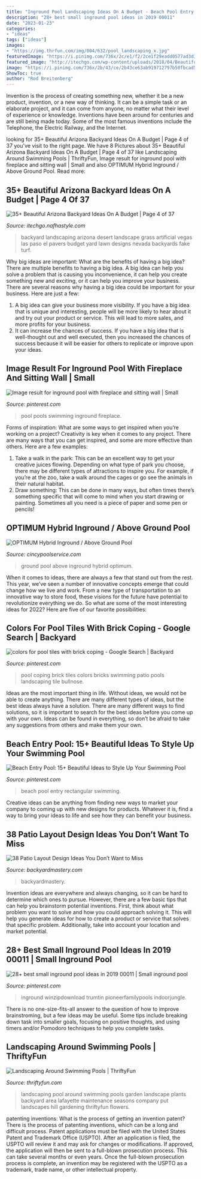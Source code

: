 ```yaml
---
title: "Inground Pool Landscaping Ideas On A Budget - Beach Pool Entry Rectangular Swimming"
description: "28+ best small inground pool ideas in 2019 00011"
date: "2023-01-23"
categories:
- "ideas"
tags: ["ideas"]
images:
- "https://img.thrfun.com/img/004/632/pool_landscaping_x.jpg"
featuredImage: "https://i.pinimg.com/736x/2c/e1/f2/2ce1f29eadd0577ad3d3059e5f1c5220.jpg"
featured_image: "http://itechgo.com/wp-content/uploads/2018/04/Beautiful-Arizona-Backyard-Ideas-On-A-Budget-31.jpg"
image: "https://i.pinimg.com/736x/2b/43/ce/2b43ce63ab919712797b50fbcad50478.jpg"
ShowToc: true
author: "Rod Breitenberg"
---
```



Invention is the process of creating something new, whether it be a new product, invention, or a new way of thinking. It can be a simple task or an elaborate project, and it can come from anyone, no matter what their level of experience or knowledge. Inventions have been around for centuries and are still being made today. Some of the most famous inventions include the Telephone, the Electric Railway, and the Internet.

	

		
looking for 35+ Beautiful Arizona Backyard Ideas On A Budget | Page 4 of 37 you've visit to the right page. We have 8 Pictures about 35+ Beautiful Arizona Backyard Ideas On A Budget | Page 4 of 37 like Landscaping Around Swimming Pools | ThriftyFun, Image result for inground pool with fireplace and sitting wall | Small and also OPTIMUM Hybrid Inground / Above Ground Pool. Read more:
		
    
## 35+ Beautiful Arizona Backyard Ideas On A Budget | Page 4 Of 37

<img loading=lazy src="http://itechgo.com/wp-content/uploads/2018/04/Beautiful-Arizona-Backyard-Ideas-On-A-Budget-31.jpg" onerror="this.onerror=null;this.src='https://tse3.mm.bing.net/th?id=OIP.9HU8V2IQpBkME8ePYF0DzAHaFj&amp;pid=15.1';" alt="35+ Beautiful Arizona Backyard Ideas On A Budget | Page 4 of 37">

_Source: itechgo.nafhastyle.com_

>backyard landscaping arizona desert landscape grass artificial vegas las paso el pavers budget yard lawn designs nevada backyards fake turf. 

	

Why big ideas are important: What are the benefits of having a big idea?
There are multiple benefits to having a big idea. A big idea can help you solve a problem that is causing you inconvenience, it can help you create something new and exciting, or it can help you improve your business. There are several reasons why having a big idea could be important for your business. Here are just a few: 
1) A big idea can give your business more visibility. If you have a big idea that is unique and interesting, people will be more likely to hear about it and try out your product or service. This will lead to more sales, and more profits for your business. 
2) It can increase the chances of success. If you have a big idea that is well-thought out and well executed, then you increased the chances of success because it will be easier for others to replicate or improve upon your ideas.

    
## Image Result For Inground Pool With Fireplace And Sitting Wall | Small

<img loading=lazy src="https://i.pinimg.com/736x/2b/43/ce/2b43ce63ab919712797b50fbcad50478.jpg" onerror="this.onerror=null;this.src='https://tse2.mm.bing.net/th?id=OIP.u4qdBdkSBc5o1MkOQx6KlQHaF5&amp;pid=15.1';" alt="Image result for inground pool with fireplace and sitting wall | Small">

_Source: pinterest.com_

>pool pools swimming inground fireplace. 

	

Forms of inspiration: What are some ways to get inspired when you’re working on a project?
Creativity is key when it comes to any project. There are many ways that you can get inspired, and some are more effective than others. Here are a few examples: 
1. Take a walk in the park: This can be an excellent way to get your creative juices flowing. Depending on what type of park you choose, there may be different types of attractions to inspire you. For example, if you’re at the zoo, take a walk around the cages or go see the animals in their natural habitat. 
2. Draw something: This can be done in many ways, but often times there’s something specific that will come to mind when you start drawing or painting. Sometimes all you need is a piece of paper and some pen or pencils!

    
## OPTIMUM Hybrid Inground / Above Ground Pool

<img loading=lazy src="https://www.cincypoolservice.com/uploads/1/1/8/0/118030070/s303296003940463625_p6_i16_w563.jpeg" onerror="this.onerror=null;this.src='https://tse2.mm.bing.net/th?id=OIP.0e59QGSl9DhtvNvhiFP0TQHaGE&amp;pid=15.1';" alt="OPTIMUM Hybrid Inground / Above Ground Pool">

_Source: cincypoolservice.com_

>ground pool above inground hybrid optimum. 

	

When it comes to ideas, there are always a few that stand out from the rest. This year, we’ve seen a number of innovative concepts emerge that could change how we live and work. From a new type of transportation to an innovative way to store food, these visions for the future have potential to revolutionize everything we do. So what are some of the most interesting ideas for 2022? Here are five of our favorite possibilities:

    
## Colors For Pool Tiles With Brick Coping - Google Search | Backyard

<img loading=lazy src="https://i.pinimg.com/736x/8f/d7/d8/8fd7d8076c397ad0013952c9455b4ca0--pool-tiles-labyrinth.jpg" onerror="this.onerror=null;this.src='https://tse2.mm.bing.net/th?id=OIP.MfUCCDRg2TeID5Qvqhe0eAHaFj&amp;pid=15.1';" alt="colors for pool tiles with brick coping - Google Search | Backyard">

_Source: pinterest.com_

>pool coping brick tiles colors bricks swimming patio pools landscaping tile bullnose. 

	

Ideas are the most important thing in life. Without ideas, we would not be able to create anything. There are many different types of ideas, but the best ideas always have a solution. There are many different ways to find solutions, so it is important to search for the best ideas before you come up with your own. Ideas can be found in everything, so don’t be afraid to take any suggestions from others and make them your own.

    
## Beach Entry Pool: 15+ Beautiful Ideas To Style Up Your Swimming Pool

<img loading=lazy src="https://i.pinimg.com/736x/9c/91/99/9c9199e418e6049b57a2602f771f8a6a.jpg" onerror="this.onerror=null;this.src='https://tse3.mm.bing.net/th?id=OIP.eaUb3Z8oje8aXqihrewX1AHaJ4&amp;pid=15.1';" alt="Beach Entry Pool: 15+ Beautiful Ideas to Style Up Your Swimming Pool">

_Source: pinterest.com_

>beach pool entry rectangular swimming. 

	

Creative ideas can be anything from finding new ways to market your company to coming up with new designs for products. Whatever it is, find a way to bring your ideas to life and see how they can benefit your business.

    
## 38 Patio Layout Design Ideas You Don’t Want To Miss

<img loading=lazy src="http://backyardmastery.com/wp-content/uploads/2017/05/1-patio-layout-design-ideas.jpg" onerror="this.onerror=null;this.src='https://tse1.mm.bing.net/th?id=OIP.0s28DLBz0f4BYufKV3OzZQHaI9&amp;pid=15.1';" alt="38 Patio Layout Design Ideas You Don’t Want to Miss">

_Source: backyardmastery.com_

>backyardmastery. 

	

Invention ideas are everywhere and always changing, so it can be hard to determine which ones to pursue. However, there are a few basic tips that can help you brainstorm potential inventions. First, think about what problem you want to solve and how you could approach solving it. This will help you generate ideas for how to create a product or service that solves that specific problem. Additionally, take into account your location and market potential.

    
## 28+ Best Small Inground Pool Ideas In 2019 00011 | Small Inground Pool

<img loading=lazy src="https://i.pinimg.com/736x/2c/e1/f2/2ce1f29eadd0577ad3d3059e5f1c5220.jpg" onerror="this.onerror=null;this.src='https://tse2.mm.bing.net/th?id=OIP.6j6YBEKiJQLWA6c9vJHLPwHaK-&amp;pid=15.1';" alt="28+ best small inground pool ideas in 2019 00011 | Small inground pool">

_Source: pinterest.com_

>inground winzipdownload trumtin pioneerfamilypools indoorjungle. 

	

There is no one-size-fits-all answer to the question of how to improve brainstroming, but a few ideas may be useful. Some tips include breaking down task into smaller goals, focusing on positive thoughts, and using timers and/or Pomodoro techniques to help you complete tasks.

    
## Landscaping Around Swimming Pools | ThriftyFun

<img loading=lazy src="https://img.thrfun.com/img/004/632/pool_landscaping_x.jpg" onerror="this.onerror=null;this.src='https://tse3.mm.bing.net/th?id=OIP.CxZZQkpwnV9AC9vMstgpowHaHa&amp;pid=15.1';" alt="Landscaping Around Swimming Pools | ThriftyFun">

_Source: thriftyfun.com_

>landscaping pool around swimming pools garden landscape plants backyard area lafayette maintenance seasons company put landscapes hill gardening thriftyfun flowers. 

	

patenting inventions: What is the process of getting an invention patent?
There is the process of patenting inventions, which can be a long and difficult process. Patent applications must be filed with the United States Patent and Trademark Office (USPTO). After an application is filed, the USPTO will review it and may ask for changes or modifications. If approved, the application will then be sent to a full-blown prosecution process. This can take several months or even years. Once the full-blown prosecution process is complete, an invention may be registered with the USPTO as a trademark, trade name, or other intellectual property.

